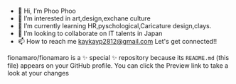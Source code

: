 - 👋 Hi, I’m Phoo Phoo 
- 👀 I’m interested in art,design,exchane culture
- 🌱 I’m currently learning HR,pyschological,Caricature design,clays.
- 💞️ I’m looking to collaborate on IT talents in Japan
- 📫 How to reach me kaykayp2812@gmail.com
Let's get connected!!

fionamaro/fionamaro is a ✨ special ✨ repository because its `README.md` (this file) appears on your GitHub profile.
You can click the Preview link to take a look at your changes
